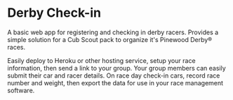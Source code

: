 # Derby Check-in

A basic web app for registering and checking in derby racers. Provides a simple solution for a Cub Scout pack to organize it's Pinewood Derby&reg; races.

Easily deploy to Heroku or other hosting service, setup your race information, then send a link to your group. Your group members can easily submit their car and racer details. On race day check-in cars, record race number and weight, then export the data for use in your race management software.